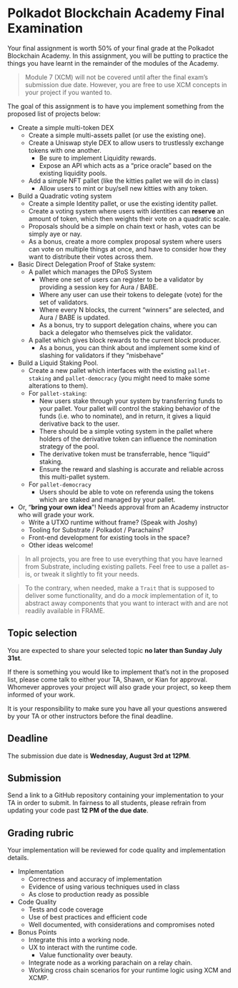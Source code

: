 # Polkadot Blockchain Academy Final Examination

Your final assignment is worth 50% of your final grade at the Polkadot Blockchain Academy. In this assignment, you will be putting to practice the things you have learnt in the remainder of the modules of the Academy.

> Module 7 (XCM) will not be covered until after the final exam’s submission due date. However, you are free to use XCM concepts in your project if you wanted to.

The goal of this assignment is to have you implement something from the proposed list of projects below:

- Create a simple multi-token DEX
  - Create a simple multi-assets pallet (or use the existing one).
  - Create a Uniswap style DEX to allow users to trustlessly exchange tokens with one another.
    - Be sure to implement Liquidity rewards.
    - Expose an API which acts as a “price oracle” based on the existing liquidity pools.
  - Add a simple NFT pallet (like the kitties pallet we will do in class)
    - Allow users to mint or buy/sell new kitties with any token.
- Build a Quadratic voting system
  - Create a simple Identity pallet, or use the existing identity pallet.
  - Create a voting system where users with identities can **reserve** an amount of token, which then weights their vote on a quadratic scale.
  - Proposals should be a simple on chain text or hash, votes can be simply aye or nay.
  - As a bonus, create a more complex proposal system where users can vote on multiple things at once, and have to consider how they want to distribute their votes across them.
- Basic Direct Delegation Proof of Stake system:
  - A pallet which manages the DPoS System
    - Where one set of users can register to be a validator by providing a session key for Aura / BABE.
    - Where any user can use their tokens to delegate (vote) for the set of validators.
    - Where every N blocks, the current “winners” are selected, and Aura / BABE is updated.
    - As a bonus, try to support delegation chains, where you can back a delegator who themselves pick the validator.
  - A pallet which gives block rewards to the current block producer.
    - As a bonus, you can think about and implement some kind of slashing for validators if they “misbehave”
- Build a Liquid Staking Pool.
  - Create a new pallet which interfaces with the existing `pallet-staking` and `pallet-democracy` (you might need to make some alterations to them).
  - For `pallet-staking`:
    - New users stake through your system by transferring funds to your pallet. Your pallet will control the staking behavior of the funds (i.e. who to nominate), and in return, it gives a liquid derivative back to the user.
    - There should be a simple voting system in the pallet where holders of the derivative token can influence the nomination strategy of the pool.
    - The derivative token must be transferrable, hence “liquid” staking.
    - Ensure the reward and slashing is accurate and reliable across this multi-pallet system.
  - For `pallet-democracy`
    - Users should be able to vote on referenda using the tokens which are staked and managed by your pallet.
- Or, “**bring your own idea**”! Needs approval from an Academy instructor who will grade your work.
  - Write a UTXO runtime without frame? (Speak with Joshy)
  - Tooling for Substrate / Polkadot / Parachains?
  - Front-end development for existing tools in the space?
  - Other ideas welcome!

> In all projects, you are free to use everything that you have learned from Substrate, including existing pallets. Feel free to use a pallet as-is, or tweak it slightly to fit your needs.

> To the contrary, when needed, make a `Trait` that is supposed to deliver some functionality, and do a _mock_ implementation of it, to abstract away components that you want to interact with and are not readily available in FRAME.

## Topic selection

You are expected to share your selected topic **no later than Sunday July 31st**.

If there is something you would like to implement that’s not in the proposed list, please come talk to either your TA, Shawn, or Kian for approval. Whomever approves your project will also grade your project, so keep them informed of your work.

It is your responsibility to make sure you have all your questions answered by your TA or other instructors before the final deadline.

## Deadline

The submission due date is **Wednesday, August 3rd at 12PM**.

## Submission

Send a link to a GitHub repository containing your implementation to your TA in order to submit. In fairness to all students, please refrain from updating your code past **12 PM of the due date**.

## Grading rubric

Your implementation will be reviewed for code quality and implementation details.

- Implementation
  - Correctness and accuracy of implementation
  - Evidence of using various techniques used in class
  - As close to production ready as possible
- Code Quality
  - Tests and code coverage
  - Use of best practices and efficient code
  - Well documented, with considerations and compromises noted
- Bonus Points
  - Integrate this into a working node.
  - UX to interact with the runtime code.
    - Value functionality over beauty.
  - Integrate node as a working parachain on a relay chain.
  - Working cross chain scenarios for your runtime logic using XCM and XCMP.
